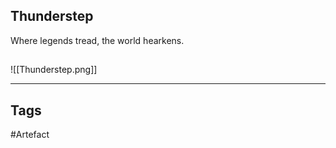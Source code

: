 ## Thunderstep
Where legends tread,
the world hearkens.
## 
![[Thunderstep.png]]

---
## Tags
#Artefact